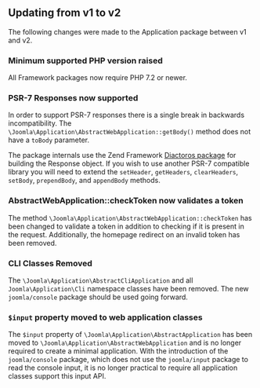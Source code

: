 ## Updating from v1 to v2

The following changes were made to the Application package between v1 and v2.

### Minimum supported PHP version raised

All Framework packages now require PHP 7.2 or newer.

### PSR-7 Responses now supported
In order to support PSR-7 responses there is a single break in backwards incompatibility. The `\Joomla\Application\AbstractWebApplication::getBody()` method does not have a `toBody` parameter.

The package internals use the Zend Framework [Diactoros package](https://github.com/zendframework/zend-diactoros) for building the Response object. If you wish to use another PSR-7 compatible library you will need to extend the `setHeader`, `getHeaders`, `clearHeaders`, `setBody`, `prependBody`, and `appendBody` methods.

### AbstractWebApplication::checkToken now validates a token
The method `\Joomla\Application\AbstractWebApplication::checkToken` has been changed to validate a token in addition to checking if it is present in the request. Additionally, the homepage redirect on an invalid token has been removed.

### CLI Classes Removed

The `\Joomla\Application\AbstractCliApplication` and all `Joomla\Application\Cli` namespace classes have been removed. The new `joomla/console` package should be used going forward.

### `$input` property moved to web application classes

The `$input` property of `\Joomla\Application\AbstractApplication` has been moved to `\Joomla\Application\AbstractWebApplication` and is no longer required to create a minimal application. With the introduction of the `joomla/console` package, which does not use the `joomla/input` package to read the console input, it is no longer practical to require all application classes support this input API.
